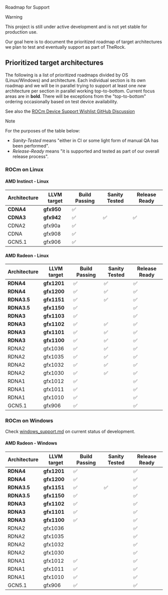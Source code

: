 Roadmap for Support

> [!WARNING]
> This project is still under active development and is not yet stable for
> production use.

Our goal here is to document the prioritized roadmap of target architectures we plan to test and eventually support as part of TheRock.

## Prioritized target architectures

The following is a list of prioritized roadmaps divided by OS (Linux/Windows) and architecture. Each individual section is its own roadmap and we will be in parallel trying to support at least one *new* architecture per section in parallel working top-to-bottom. Current focus areas are in __bold__. There will be exceptions from the "top-to-bottom" ordering occasionally based on test device availability.

See also the [ROCm Device Support Wishlist GitHub Discussion](https://github.com/ROCm/ROCm/discussions/4276)

> [!NOTE]
> For the purposes of the table below:
>
> - *Sanity-Tested* means "either in CI or some light form of manual QA has been performed".
> - *Release-Ready* means "it is supported and tested as part of our overall release process".

### ROCm on Linux

#### AMD Instinct - Linux

| Architecture | LLVM target | Build Passing | Sanity Tested | Release Ready |
| ------------ | ----------- | ------------- | ------------- | ------------- |
| **CDNA4**    | **gfx950**  | ✅            |               |               |
| **CDNA3**    | **gfx942**  | ✅            | ✅            | ✅            |
| CDNA2        | gfx90a      | ✅            |               |               |
| CDNA         | gfx908      | ✅            |               |               |
| GCN5.1       | gfx906      | ✅            |               |               |

#### AMD Radeon - Linux

| Architecture | LLVM target | Build Passing | Sanity Tested | Release Ready |
| ------------ | ----------- | ------------- | ------------- | ------------- |
| **RDNA4**    | **gfx1201** | ✅            | ✅            | ✅            |
| **RDNA4**    | **gfx1200** | ✅            | ✅            | ✅            |
| **RDNA3.5**  | **gfx1151** | ✅            | ✅            | ✅            |
| **RDNA3.5**  | **gfx1150** | ✅            |               | ✅            |
| **RDNA3**    | **gfx1103** | ✅            |               | ✅            |
| **RDNA3**    | **gfx1102** | ✅            | ✅            | ✅            |
| **RDNA3**    | **gfx1101** | ✅            | ✅            | ✅            |
| **RDNA3**    | **gfx1100** | ✅            | ✅            | ✅            |
| RDNA2        | gfx1036     | ✅            | ✅            | ✅            |
| RDNA2        | gfx1035     | ✅            | ✅            | ✅            |
| RDNA2        | gfx1032     | ✅            | ✅            | ✅            |
| RDNA2        | gfx1030     | ✅            | ✅            | ✅            |
| RDNA1        | gfx1012     | ✅            |               | ✅            |
| RDNA1        | gfx1011     | ✅            |               | ✅            |
| RDNA1        | gfx1010     | ✅            |               | ✅            |
| GCN5.1       | gfx906      | ✅            |               | ✅            |

### ROCm on Windows

Check [windows_support.md](docs/development/windows_support.md) on current status of development.

#### AMD Radeon - Windows

| Architecture | LLVM target | Build Passing | Sanity Tested | Release Ready |
| ------------ | ----------- | ------------- | ------------- | ------------- |
| **RDNA4**    | **gfx1201** | ✅            |               | ✅            |
| **RDNA4**    | **gfx1200** | ✅            |               | ✅            |
| **RDNA3.5**  | **gfx1151** | ✅            | ✅            | ✅            |
| **RDNA3.5**  | **gfx1150** | ✅            |               | ✅            |
| **RDNA3**    | **gfx1102** | ✅            |               | ✅            |
| **RDNA3**    | **gfx1101** | ✅            |               | ✅            |
| **RDNA3**    | **gfx1100** | ✅            |               | ✅            |
| RDNA2        | gfx1036     |               |               | ✅            |
| RDNA2        | gfx1035     |               |               | ✅            |
| RDNA2        | gfx1032     |               |               | ✅            |
| RDNA2        | gfx1030     |               |               | ✅            |
| RDNA1        | gfx1012     | ✅            |               | ✅            |
| RDNA1        | gfx1011     | ✅            |               | ✅            |
| RDNA1        | gfx1010     | ✅            |               | ✅            |
| GCN5.1       | gfx906      | ✅            |               | ✅            |
